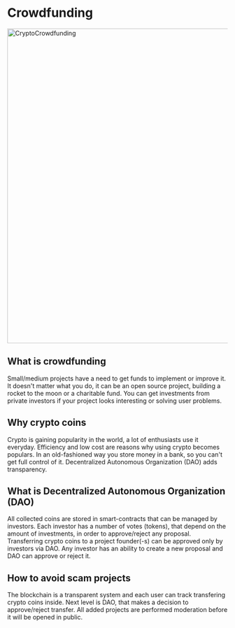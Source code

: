 # Crowdfunding

<img width="720" alt="CryptoCrowdfunding" src="https://user-images.githubusercontent.com/1823598/196709428-77a0c820-020e-4fd5-b813-881de9f29dca.png">



## What is crowdfunding

Small/medium projects have a need to get funds to implement or improve it. It doesn't matter what you do, it can be an open source project, building a rocket to the moon or  a charitable fund. You can get investments from private investors if your project looks interesting or solving user problems.

## Why crypto coins

Crypto is gaining popularity in the world, a lot of enthusiasts use it everyday. Efficiency and low cost are reasons why using crypto becomes populars. In an old-fashioned way you store money in a bank, so you can't get full control of it. Decentralized Autonomous Organization (DAO) adds transparency.

## What is Decentralized Autonomous Organization (DAO)

All collected coins are stored in smart-contracts that can be managed by investors. Each investor has a number of votes (tokens), that depend on the amount of investments, in order to approve/reject any proposal. Transferring crypto coins to a project founder(-s) can be approved only by investors via DAO. Any investor has an ability to create a new proposal and DAO can approve or reject it.


## How to avoid scam projects

The blockchain is a transparent system and each user can track transfering crypto coins inside. Next level is DAO, that makes a decision to approve/reject transfer. All added projects are performed moderation before it will be opened in public.
